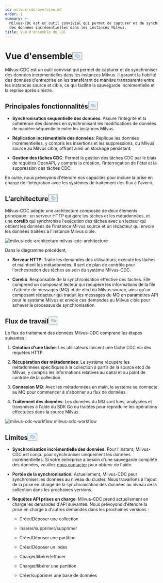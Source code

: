 ```yaml
---
id: milvus-cdc-overview.md
order: 1
summary: >-
  Milvus-CDC est un outil convivial qui permet de capturer et de synchroniser
  des données incrémentielles dans les instances Milvus.
title: Vue d'ensemble du CDC
---
```

<h1 id="Overview" class="common-anchor-header">Vue d'ensemble<button data-href="#Overview" class="anchor-icon" translate="no">
      <svg translate="no"
        aria-hidden="true"
        focusable="false"
        height="20"
        version="1.1"
        viewBox="0 0 16 16"
        width="16"
      >
        <path
          fill="#0092E4"
          fill-rule="evenodd"
          d="M4 9h1v1H4c-1.5 0-3-1.69-3-3.5S2.55 3 4 3h4c1.45 0 3 1.69 3 3.5 0 1.41-.91 2.72-2 3.25V8.59c.58-.45 1-1.27 1-2.09C10 5.22 8.98 4 8 4H4c-.98 0-2 1.22-2 2.5S3 9 4 9zm9-3h-1v1h1c1 0 2 1.22 2 2.5S13.98 12 13 12H9c-.98 0-2-1.22-2-2.5 0-.83.42-1.64 1-2.09V6.25c-1.09.53-2 1.84-2 3.25C6 11.31 7.55 13 9 13h4c1.45 0 3-1.69 3-3.5S14.5 6 13 6z"
        ></path>
      </svg>
    </button></h1><p>Milvus-CDC est un outil convivial qui permet de capturer et de synchroniser des données incrémentielles dans les instances Milvus. Il garantit la fiabilité des données d'entreprise en les transférant de manière transparente entre les instances source et cible, ce qui facilite la sauvegarde incrémentielle et la reprise après sinistre.</p>
<h2 id="Key-capabilities" class="common-anchor-header">Principales fonctionnalités<button data-href="#Key-capabilities" class="anchor-icon" translate="no">
      <svg translate="no"
        aria-hidden="true"
        focusable="false"
        height="20"
        version="1.1"
        viewBox="0 0 16 16"
        width="16"
      >
        <path
          fill="#0092E4"
          fill-rule="evenodd"
          d="M4 9h1v1H4c-1.5 0-3-1.69-3-3.5S2.55 3 4 3h4c1.45 0 3 1.69 3 3.5 0 1.41-.91 2.72-2 3.25V8.59c.58-.45 1-1.27 1-2.09C10 5.22 8.98 4 8 4H4c-.98 0-2 1.22-2 2.5S3 9 4 9zm9-3h-1v1h1c1 0 2 1.22 2 2.5S13.98 12 13 12H9c-.98 0-2-1.22-2-2.5 0-.83.42-1.64 1-2.09V6.25c-1.09.53-2 1.84-2 3.25C6 11.31 7.55 13 9 13h4c1.45 0 3-1.69 3-3.5S14.5 6 13 6z"
        ></path>
      </svg>
    </button></h2><ul>
<li><p><strong>Synchronisation séquentielle des données</strong>: Assure l'intégrité et la cohérence des données en synchronisant les modifications de données de manière séquentielle entre les instances Milvus.</p></li>
<li><p><strong>Réplication incrémentielle des données</strong>: Réplique les données incrémentielles, y compris les insertions et les suppressions, du Milvus source au Milvus cible, offrant ainsi un stockage persistant.</p></li>
<li><p><strong>Gestion des tâches CDC</strong>: Permet la gestion des tâches CDC par le biais de requêtes OpenAPI, y compris la création, l'interrogation de l'état et la suppression des tâches CDC.</p></li>
</ul>
<p>En outre, nous prévoyons d'étendre nos capacités pour inclure la prise en charge de l'intégration avec les systèmes de traitement des flux à l'avenir.</p>
<h2 id="Architecture" class="common-anchor-header">L'architecture<button data-href="#Architecture" class="anchor-icon" translate="no">
      <svg translate="no"
        aria-hidden="true"
        focusable="false"
        height="20"
        version="1.1"
        viewBox="0 0 16 16"
        width="16"
      >
        <path
          fill="#0092E4"
          fill-rule="evenodd"
          d="M4 9h1v1H4c-1.5 0-3-1.69-3-3.5S2.55 3 4 3h4c1.45 0 3 1.69 3 3.5 0 1.41-.91 2.72-2 3.25V8.59c.58-.45 1-1.27 1-2.09C10 5.22 8.98 4 8 4H4c-.98 0-2 1.22-2 2.5S3 9 4 9zm9-3h-1v1h1c1 0 2 1.22 2 2.5S13.98 12 13 12H9c-.98 0-2-1.22-2-2.5 0-.83.42-1.64 1-2.09V6.25c-1.09.53-2 1.84-2 3.25C6 11.31 7.55 13 9 13h4c1.45 0 3-1.69 3-3.5S14.5 6 13 6z"
        ></path>
      </svg>
    </button></h2><p>Milvus-CDC adopte une architecture composée de deux éléments principaux : un serveur HTTP qui gère les tâches et les métadonnées, et une <strong>corelib</strong> qui synchronise l'exécution des tâches avec un lecteur qui obtient les données de l'instance Milvus source et un rédacteur qui envoie les données traitées à l'instance Milvus cible.</p>
<p>
  
   <span class="img-wrapper"> <img translate="no" src="/docs/v2.4.x/assets/milvus-cdc-architecture.png" alt="milvus-cdc-architecture" class="doc-image" id="milvus-cdc-architecture" />
   </span> <span class="img-wrapper"> <span>milvus-cdc-architecture</span> </span></p>
<p>Dans le diagramme précédent,</p>
<ul>
<li><p><strong>Serveur HTTP</strong>: Traite les demandes des utilisateurs, exécute les tâches et maintient les métadonnées. Il sert de plan de contrôle pour l'orchestration des tâches au sein du système Milvus-CDC.</p></li>
<li><p><strong>Corelib</strong>: Responsable de la synchronisation effective des tâches. Elle comprend un composant lecteur qui récupère les informations de la file d'attente de messages (MQ) et de etcd du Milvus source, ainsi qu'un composant rédacteur qui traduit les messages du MQ en paramètres API pour le système Milvus et envoie ces demandes au Milvus cible pour achever le processus de synchronisation.</p></li>
</ul>
<h2 id="Workflow" class="common-anchor-header">Flux de travail<button data-href="#Workflow" class="anchor-icon" translate="no">
      <svg translate="no"
        aria-hidden="true"
        focusable="false"
        height="20"
        version="1.1"
        viewBox="0 0 16 16"
        width="16"
      >
        <path
          fill="#0092E4"
          fill-rule="evenodd"
          d="M4 9h1v1H4c-1.5 0-3-1.69-3-3.5S2.55 3 4 3h4c1.45 0 3 1.69 3 3.5 0 1.41-.91 2.72-2 3.25V8.59c.58-.45 1-1.27 1-2.09C10 5.22 8.98 4 8 4H4c-.98 0-2 1.22-2 2.5S3 9 4 9zm9-3h-1v1h1c1 0 2 1.22 2 2.5S13.98 12 13 12H9c-.98 0-2-1.22-2-2.5 0-.83.42-1.64 1-2.09V6.25c-1.09.53-2 1.84-2 3.25C6 11.31 7.55 13 9 13h4c1.45 0 3-1.69 3-3.5S14.5 6 13 6z"
        ></path>
      </svg>
    </button></h2><p>Le flux de traitement des données Milvus-CDC comprend les étapes suivantes :</p>
<ol>
<li><p><strong>Création d'une tâche</strong>: Les utilisateurs lancent une tâche CDC via des requêtes HTTP.</p></li>
<li><p><strong>Récupération des métadonnées</strong>: Le système récupère les métadonnées spécifiques à la collection à partir de la source etcd de Milvus, y compris les informations relatives au canal et au point de contrôle de la collection.</p></li>
<li><p><strong>Connexion MQ</strong>: Avec les métadonnées en main, le système se connecte au MQ pour commencer à s'abonner au flux de données.</p></li>
<li><p><strong>Traitement des données</strong>: Les données du MQ sont lues, analysées et transmises à l'aide du SDK Go ou traitées pour reproduire les opérations effectuées dans la source Milvus.</p></li>
</ol>
<p>
  
   <span class="img-wrapper"> <img translate="no" src="/docs/v2.4.x/assets/milvus-cdc-workflow.png" alt="milvus-cdc-workflow" class="doc-image" id="milvus-cdc-workflow" />
   </span> <span class="img-wrapper"> <span>milvus-cdc-workflow</span> </span></p>
<h2 id="Limits" class="common-anchor-header">Limites<button data-href="#Limits" class="anchor-icon" translate="no">
      <svg translate="no"
        aria-hidden="true"
        focusable="false"
        height="20"
        version="1.1"
        viewBox="0 0 16 16"
        width="16"
      >
        <path
          fill="#0092E4"
          fill-rule="evenodd"
          d="M4 9h1v1H4c-1.5 0-3-1.69-3-3.5S2.55 3 4 3h4c1.45 0 3 1.69 3 3.5 0 1.41-.91 2.72-2 3.25V8.59c.58-.45 1-1.27 1-2.09C10 5.22 8.98 4 8 4H4c-.98 0-2 1.22-2 2.5S3 9 4 9zm9-3h-1v1h1c1 0 2 1.22 2 2.5S13.98 12 13 12H9c-.98 0-2-1.22-2-2.5 0-.83.42-1.64 1-2.09V6.25c-1.09.53-2 1.84-2 3.25C6 11.31 7.55 13 9 13h4c1.45 0 3-1.69 3-3.5S14.5 6 13 6z"
        ></path>
      </svg>
    </button></h2><ul>
<li><p><strong>Synchronisation incrémentielle des données</strong>: Pour l'instant, Milvus-CDC est conçu pour synchroniser uniquement les données incrémentielles. Si votre entreprise a besoin d'une sauvegarde complète des données, veuillez <a href="https://milvus.io/community">nous contacter</a> pour obtenir de l'aide.</p></li>
<li><p><strong>Portée de la synchronisation</strong>: Actuellement, Milvus-CDC peut synchroniser les données au niveau du cluster. Nous travaillons à l'ajout de la prise en charge de la synchronisation des données au niveau de la collection dans les prochaines versions.</p></li>
<li><p><strong>Requêtes API prises en charge</strong>: Milvus-CDC prend actuellement en charge les demandes d'API suivantes. Nous prévoyons d'étendre la prise en charge à d'autres demandes dans les prochaines versions :</p>
<ul>
<li><p>Créer/Déposer une collection</p></li>
<li><p>Insérer/supprimer/supprimer</p></li>
<li><p>Créer/Déposer une partition</p></li>
<li><p>Créer/Déposer un index</p></li>
<li><p>Charger/libérer/effacer</p></li>
<li><p>Charger/libérer une partition</p></li>
<li><p>Créer/supprimer une base de données</p></li>
</ul></li>
</ul>
